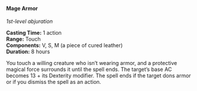 #### Mage Armor
<!-- TODO Check and tag this spell -->
<!-- markdownlint-disable-next-line no-emphasis-as-heading -->
_1st-level abjuration_

**Casting Time:** 1 action \
**Range:** Touch \
**Components:** V, S, M (a piece of cured leather) \
**Duration:** 8 hours

You touch a willing creature who isn’t wearing armor, and a protective magical force surrounds it until the spell ends.
The target’s base AC becomes 13 + its Dexterity modifier.
The spell ends if the target dons armor or if you dismiss the spell as an action.
